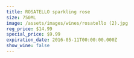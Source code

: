```yaml
---
title: ROSATELLO sparkling rose
size: 750ML
image: /assets/images/wines/rosatello (2).jpg
reg_price: $14.99
special_price: $9.99
expiration_date: 2016-05-11T00:00:00.000Z
show_wine: false
---
```



